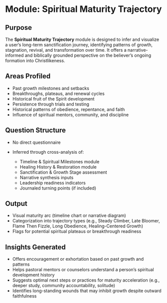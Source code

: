 # Module: Spiritual Maturity Trajectory

## Purpose

The **Spiritual Maturity Trajectory** module is designed to infer and visualize a user’s long-term sanctification journey, identifying patterns of growth, stagnation, revival, and transformation over time. It offers a narrative-informed and biblically grounded perspective on the believer’s ongoing formation into Christlikeness.

## Areas Profiled

* Past growth milestones and setbacks
* Breakthroughs, plateaus, and renewal cycles
* Historical fruit of the Spirit development
* Persistence through trials and testing
* Historical patterns of obedience, repentance, and faith
* Influence of spiritual mentors, community, and discipline

## Question Structure

* No direct questionnaire
* Inferred through cross-analysis of:

  * Timeline & Spiritual Milestones module
  * Healing History & Restoration module
  * Sanctification & Growth Stage assessment
  * Narrative synthesis inputs
  * Leadership readiness indicators
  * Journaled turning points (if included)

## Output

* Visual maturity arc (timeline chart or narrative diagram)
* Categorization into trajectory types (e.g., Steady Climber, Late Bloomer, Flame Then Fizzle, Long Obedience, Healing-Centered Growth)
* Flags for potential spiritual plateaus or breakthrough readiness

## Insights Generated

* Offers encouragement or exhortation based on past growth and patterns
* Helps pastoral mentors or counselors understand a person’s spiritual development history
* Suggests optimal next steps or practices for maturity acceleration (e.g., deeper study, community accountability, solitude)
* Identifies long-standing wounds that may inhibit growth despite outward faithfulness
